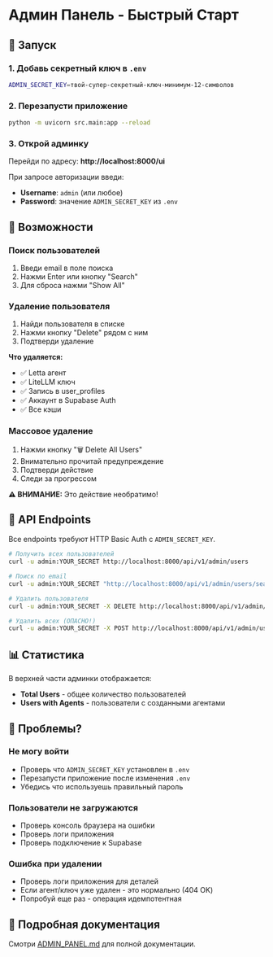 # Админ Панель - Быстрый Старт

## 🚀 Запуск

### 1. Добавь секретный ключ в `.env`

```bash
ADMIN_SECRET_KEY=твой-супер-секретный-ключ-минимум-12-символов
```

### 2. Перезапусти приложение

```bash
python -m uvicorn src.main:app --reload
```

### 3. Открой админку

Перейди по адресу: **http://localhost:8000/ui**

При запросе авторизации введи:
- **Username**: `admin` (или любое)
- **Password**: значение `ADMIN_SECRET_KEY` из `.env`

## 🎯 Возможности

### Поиск пользователей
1. Введи email в поле поиска
2. Нажми Enter или кнопку "Search"
3. Для сброса нажми "Show All"

### Удаление пользователя
1. Найди пользователя в списке
2. Нажми кнопку "Delete" рядом с ним
3. Подтверди удаление

**Что удаляется:**
- ✅ Letta агент
- ✅ LiteLLM ключ
- ✅ Запись в user_profiles
- ✅ Аккаунт в Supabase Auth
- ✅ Все кэши

### Массовое удаление
1. Нажми кнопку "🗑️ Delete All Users"
2. Внимательно прочитай предупреждение
3. Подтверди действие
4. Следи за прогрессом

**⚠️ ВНИМАНИЕ:** Это действие необратимо!

## 🔧 API Endpoints

Все endpoints требуют HTTP Basic Auth с `ADMIN_SECRET_KEY`.

```bash
# Получить всех пользователей
curl -u admin:YOUR_SECRET http://localhost:8000/api/v1/admin/users

# Поиск по email
curl -u admin:YOUR_SECRET "http://localhost:8000/api/v1/admin/users/search?q=test"

# Удалить пользователя
curl -u admin:YOUR_SECRET -X DELETE http://localhost:8000/api/v1/admin/users/{user_id}

# Удалить всех (ОПАСНО!)
curl -u admin:YOUR_SECRET -X POST http://localhost:8000/api/v1/admin/users/delete-all
```

## 📊 Статистика

В верхней части админки отображается:
- **Total Users** - общее количество пользователей
- **Users with Agents** - пользователи с созданными агентами

## 🐛 Проблемы?

### Не могу войти
- Проверь что `ADMIN_SECRET_KEY` установлен в `.env`
- Перезапусти приложение после изменения `.env`
- Убедись что используешь правильный пароль

### Пользователи не загружаются
- Проверь консоль браузера на ошибки
- Проверь логи приложения
- Проверь подключение к Supabase

### Ошибка при удалении
- Проверь логи приложения для деталей
- Если агент/ключ уже удален - это нормально (404 OK)
- Попробуй еще раз - операция идемпотентная

## 📝 Подробная документация

Смотри [ADMIN_PANEL.md](ADMIN_PANEL.md) для полной документации.

